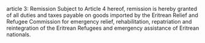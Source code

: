 article 3: Remission
Subject to Article 4 hereof, remission is hereby granted of all duties and taxes payable on goods imported by the Eritrean Relief and Refugee Commission for emergency relief, rehabilitation, repatriation and reintegration of the Eritrean Refugees and emergency assistance of Eritrean nationals. 
<ul>
</ul>